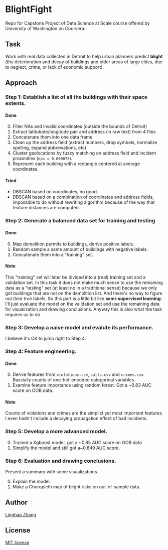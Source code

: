 # BlightFight
Repo for Capstone Project of Data Science at Scale course offered by University of Washington on Coursera.

## Task

Work with real data collected in Detroit to help urban planners predict **blight** (the deterioration and decay of buildings and older areas of large cities, due to neglect, crime, or lack of economic support).

## Approach

### Step 1: Establish a list of all the buildings with their space extents.

#### Done

0. Filter NAs and invalid coordinates (outside the bounds of Detroit)
1. Extract latitutude/longitude pair and address (in raw text) from 4 files
2. Concatenate them into one data frame
3. Clean up the address field (extract numbers, drop symbols, normalize spelling, expand abbreviations, etc)
4. Cluster geolocations by fuzzy matching on address field and incident proximities (`eps = 0.000075`).
5. Represent each building with a rectangle centered at average coordinates.

#### Tried

- DBSCAN based on coordinates, no good.
- DBSCAN based on a combination of coordinates and address fields, impossible to do without rewriting algorithm because of the way that feature distances are computed.

### Step 2: Generate a balanced data set for training and testing

#### Done

0. Map demolition permits to buildings, derive positive labels.
1. Random sample a same amount of buildings with negative labels.
2. Concatenate them into a "training" set.

#### Note

This "training" set will later be divided into a (real) training set and a validation set. In this task it does not make much sense to use the remaining data as a "testing" set (at least no in a traditional sense) because we only got buildings that are not on the demolition list. And there's no way to figure out their true labels. So this part is a little bit like **semi-supervised learning**: I'll just evaluate the model on the validation set and use the remaining data for visualization and drawing conclusions. Anyway this is also what the task requires us to do.

### Step 3: Develop a naive model and evalute its performance.

I believe it's OK to jump right to Step 4.

### Step 4: Feature engineering.

#### Done

0. Derive features from `violations.csv`, `calls.csv` and `crimes.csv`. Bascially counts of one-hot-encoded categorical variables.
1. Examine feature importance using random forest. Got a ~0.83 AUC score on OOB data.

#### Note

Counts of violations and crimes are the simplist yet most important features. I even hadn't include a decaying propagation effect of bad incidents.

### Step 5: Develop a more advanced model.

0. Trained a Xgboost model, got a ~0.85 AUC score on OOB data
1. Simplify the model and still got a~0.849 AUC score.

### Step 6: Evaluation and drawing conclusions.

Present a summary with some visualizations.

0. Explain the model.
1. Make a Choropleth map of blight risks on out-of-sample data.

## Author
[Linghao Zhang](https://github.com/dnc1994)

## License
[MIT license](https://github.com/dnc1994/BlightFight/blob/master/LICENSE)
